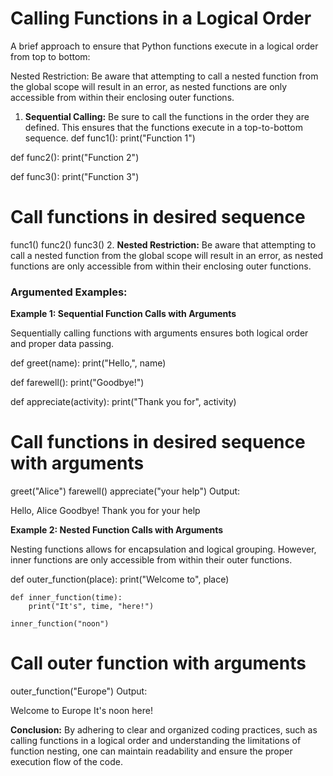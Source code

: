 # Calling Functions in a Logical Order

A brief approach to ensure that Python functions execute in a logical order from top to bottom:

Nested Restriction:
Be aware that attempting to call a nested function from the global scope will result in an error, as nested functions are only accessible from within their enclosing outer functions.
1. **Sequential Calling:** Be sure to call the functions in the order they are defined. This ensures that the functions execute in a top-to-bottom sequence.
def func1():
    print("Function 1")

def func2():
    print("Function 2")

def func3():
    print("Function 3")

# Call functions in desired sequence
func1()
func2()
func3()
2. **Nested Restriction:** Be aware that attempting to call a nested function from the global scope will result in an error, as nested functions are only accessible from within their enclosing outer functions.

### Argumented Examples:

**Example 1: Sequential Function Calls with Arguments**

Sequentially calling functions with arguments ensures both logical order and proper data passing.

def greet(name):
    print("Hello,", name)

def farewell():
    print("Goodbye!")

def appreciate(activity):
    print("Thank you for", activity)

# Call functions in desired sequence with arguments
greet("Alice")
farewell()
appreciate("your help")
Output:

Hello, Alice
Goodbye!
Thank you for your help



**Example 2: Nested Function Calls with Arguments**

Nesting functions allows for encapsulation and logical grouping. However, inner functions are only accessible from within their outer functions.

def outer_function(place):
    print("Welcome to", place)

    def inner_function(time):
        print("It's", time, "here!")

    inner_function("noon")

# Call outer function with arguments
outer_function("Europe")
Output:

Welcome to Europe
It's noon here!

**Conclusion:** By adhering to clear and organized coding practices, such as calling functions in a logical order and understanding the limitations of function nesting, one can maintain readability and ensure the proper execution flow of the code.

